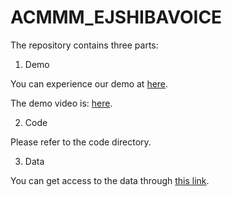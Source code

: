 # ACMMM_EJSHIBAVOICE

The repository contains three parts: 

1. Demo

You can experience our demo at [here](http://202.120.38.146:8079).

The demo video is: [here](https://drive.google.com/file/d/17OmWNkl_ZgOcb7_na0f42cSoVBLVE34S/view?usp=sharing).

2. Code

Please refer to the code directory.

3. Data

You can get access to the data through [this link](https://drive.google.com/drive/folders/1JawW8kqRsBIJfS0u3ki_eEh4BeDjZ18T?usp=sharing).

